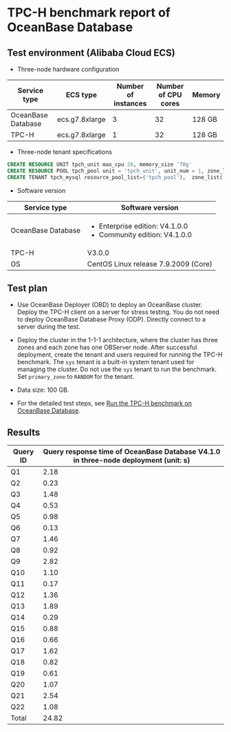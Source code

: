 # TPC-H benchmark report of OceanBase Database

## Test environment (Alibaba Cloud ECS)

* Three-node hardware configuration

| Service type | ECS type | Number of instances | Number of CPU cores | Memory |
| --- | --- | --- | --- | --- |
| OceanBase Database | ecs.g7.8xlarge | 3 | 32 | 128 GB |
| TPC-H | ecs.g7.8xlarge | 1 | 32 | 128 GB |

* Three-node tenant specifications

```sql
CREATE RESOURCE UNIT tpch_unit max_cpu 26, memory_size '70g'
CREATE RESOURCE POOL tpch_pool unit = 'tpch_unit', unit_num = 1, zone_list=('zone1','zone2','zone3');
CREATE TENANT tpch_mysql resource_pool_list=('tpch_pool'),  zone_list('zone1', 'zone2', 'zone3'), primary_zone=RANDOM, locality='F@zone1,F@zone2,F@zone3' set variables ob_compatibility_mode='mysql', ob_tcp_invited_nodes='%';
```

* Software version

| Service type | Software version |
| --- | --- |
| OceanBase Database | <ul><li>Enterprise edition: V4.1.0.0</li> <li>Community edition: V4.1.0.0 </li></ul> |
| TPC-H | V3.0.0 |
| OS | CentOS Linux release 7.9.2009 (Core) |

## Test plan

* Use OceanBase Deployer (OBD) to deploy an OceanBase cluster. Deploy the TPC-H client on a server for stress testing. You do not need to deploy OceanBase Database Proxy (ODP). Directly connect to a server during the test.

* Deploy the cluster in the 1-1-1 architecture, where the cluster has three zones and each zone has one OBServer node. After successful deployment, create the tenant and users required for running the TPC-H benchmark. The `sys` tenant is a built-in system tenant used for managing the cluster. Do not use the `sys` tenant to run the benchmark. Set `primary_zone` to `RANDOM` for the tenant.

* Data size: 100 GB.

* For the detailed test steps, see [Run the TPC-H benchmark on OceanBase Database](../600.performance-whitepaper/100.run-the-tpc-h-benchmark-on-oceanbase-database.md).

## Results

| **Query ID** | **Query response time of OceanBase Database V4.1.0 in three-node deployment (unit: s)** |
| --- | --- |
| Q1 | 2.18 |
| Q2 | 0.23 |
| Q3 | 1.48 |
| Q4 | 0.53 |
| Q5 | 0.98 |
| Q6 | 0.13 |
| Q7 | 1.46 |
| Q8 | 0.92 |
| Q9 | 2.82 |
| Q10 | 1.10 |
| Q11 | 0.17 |
| Q12 | 1.36 |
| Q13 | 1.89 |
| Q14 | 0.29 |
| Q15 | 0.88 |
| Q16 | 0.66 |
| Q17 | 1.62 |
| Q18 | 0.82 |
| Q19 | 0.61 |
| Q20 | 1.07 |
| Q21 | 2.54 |
| Q22 | 1.08 |
| Total | 24.82 |
